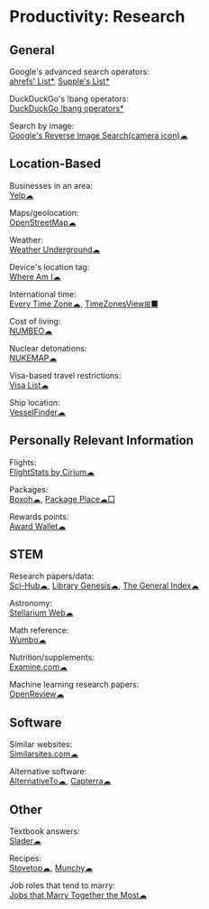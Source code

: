 # Productivity: Research

## General

Google's advanced search operators:  
[ahrefs' List*](https://supple.com.au/tools/google-advanced-search-operators/),
[Supple's List*](https://ahrefs.com/blog/google-advanced-search-operators/)

DuckDuckGo's !bang operators:  
[DuckDuckGo !bang operators*](https://mosermichael.github.io/duckduckbang/html/main.html)

Search by image:  
[Google's Reverse Image Search(camera icon)☁](https://images.google.com/)

## Location-Based

Businesses in an area:  
[Yelp☁](https://www.yelp.com/)

Maps/geolocation:  
[OpenStreetMap☁](https://www.openstreetmap.org/about)

Weather:  
[Weather Underground☁](https://www.wunderground.com/)

Device's location tag:  
[Where Am I☁](https://ctrlq.org/maps/where/)

International time:  
[Every Time Zone☁](https://everytimezone.com/),
[TimeZonesView⊞■](https://www.nirsoft.net/utils/time_zones_view.html)

Cost of living:  
[NUMBEO☁](https://www.numbeo.com/)

Nuclear detonations:  
[NUKEMAP☁](https://nuclearsecrecy.com/nukemap/)

Visa-based travel restrictions:  
[Visa List☁](https://visalist.io/)

Ship location:  
[VesselFinder☁](https://www.vesselfinder.com/)

## Personally Relevant Information

Flights:  
[FlightStats by Cirium☁](https://www.flightstats.com)

Packages:  
[Boxoh☁](http://www.boxoh.com/),
[Package Place☁□](https://package.place/)

Rewards points:  
[Award Wallet☁](https://awardwallet.com/)

## STEM

Research papers/data:  
[Sci-Hub☁](https://sci-hub.se/),
[Library Genesis☁](https://libgen.is/),
[The General Index☁](https://archive.org/details/GeneralIndex)

Astronomy:  
[Stellarium Web☁](https://stellarium-web.org/)

Math reference:  
[Wumbo☁](https://wumbo.net/)

Nutrition/supplements:  
[Examine.com☁](https://examine.com/)

Machine learning research papers:  
[OpenReview☁](https://openreview.net/)

## Software

Similar websites:  
[Similarsites.com☁](https://www.similarsites.com/)

Alternative software:  
[AlternativeTo☁](https://alternativeto.net/),
[Capterra☁](https://www.capterra.com/)

## Other

Textbook answers:  
[Slader☁](https://www.slader.com/)

Recipes:  
[Stovetop☁](https://stovetop.app/),
[Munchy☁](https://joinmunchy.com/)

Job roles that tend to marry:  
[Jobs that Marry Together the Most☁](https://flowingdata.com/2021/05/26/jobs-that-marry-together/)
